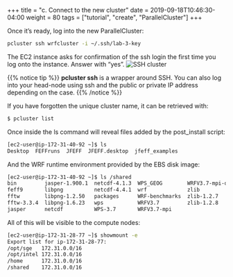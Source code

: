 +++
title = "c. Connect to the new cluster"
date = 2019-09-18T10:46:30-04:00
weight = 80
tags = ["tutorial", "create", "ParallelCluster"]
+++

Once it’s ready, log into the new ParallelCluster:

```bash
pcluster ssh wrfcluster -i ~/.ssh/lab-3-key
```

The EC2 instance asks for confirmation of the ssh login the first time you log onto the instance. Answer with “yes”. 
![SSH cluster](/images/hpc-aws-parallelcluster-workshop/ec2-ssh-connect.png)

{{% notice tip %}}
**pcluster ssh** is a wrapper around SSH. You can also log into your head-node using ssh and the public or private IP address depending on the case. 
{{% /notice %}}

If you have forgotten the unique cluster name, it can be retrieved with:

```bash
$ pcluster list
```

Once inside the ls command will reveal files added by the post_install
script:

```bash
[ec2-user@ip-172-31-40-92 ~]$ ls
Desktop  FEFFruns  JFEFF  JFEFF.desktop  jfeff_examples
```

And the WRF runtime environment provided by the EBS disk image:
```bash
[ec2-user@ip-172-31-40-92 ~]$ ls /shared
bin         jasper-1.900.1  netcdf-4.1.3  WPS_GEOG        WRFV3.7-mpi-openmp
feff9       libpng          netcdf-4.4.1  wrf             zlib
fftw        libpng-1.2.50   packages      WRF-benchmarks  zlib-1.2.7
fftw-3.3.4  libpng-1.6.23   wps           WRFV3.7         zlib-1.2.8
jasper      netcdf          WPS-3.7       WRFV3.7-mpi
```

All of this will be visible to the compute nodes:
```bash
[ec2-user@ip-172-31-28-77 ~]$ showmount -e
Export list for ip-172-31-28-77:
/opt/sge   172.31.0.0/16
/opt/intel 172.31.0.0/16
/home      172.31.0.0/16
/shared    172.31.0.0/16
```




